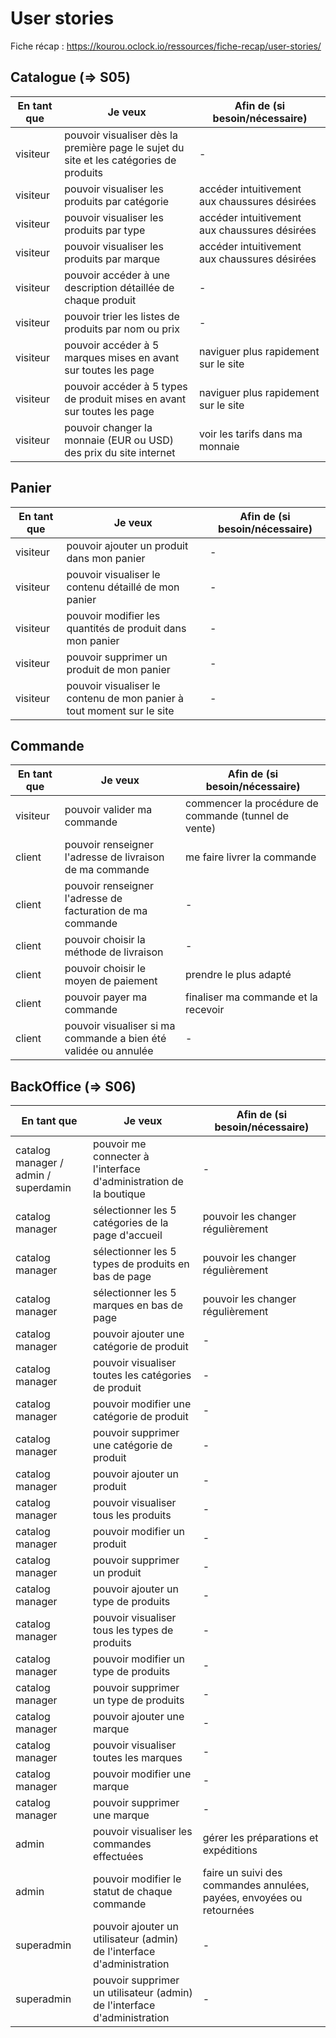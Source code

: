 # User stories

Fiche récap : https://kourou.oclock.io/ressources/fiche-recap/user-stories/

## Catalogue (=> S05)

| En tant que | Je veux | Afin de (si besoin/nécessaire) |
|--|--|--|
| visiteur | pouvoir visualiser dès la première page le sujet du site et les catégories de produits | - |
| visiteur | pouvoir visualiser les produits par catégorie | accéder intuitivement aux chaussures désirées |
| visiteur | pouvoir visualiser les produits par type | accéder intuitivement aux chaussures désirées |
| visiteur | pouvoir visualiser les produits par marque | accéder intuitivement aux chaussures désirées |
| visiteur | pouvoir accéder à une description détaillée de chaque produit | - |
| visiteur | pouvoir trier les listes de produits par nom ou prix | - |
| visiteur | pouvoir accéder à 5 marques mises en avant sur toutes les page | naviguer plus rapidement sur le site |
| visiteur | pouvoir accéder à 5 types de produit mises en avant sur toutes les page | naviguer plus rapidement sur le site |
| visiteur | pouvoir changer la monnaie (EUR ou USD) des prix du site internet | voir les tarifs dans ma monnaie |

## Panier

| En tant que | Je veux | Afin de (si besoin/nécessaire) |
|--|--|--|
| visiteur | pouvoir ajouter un produit dans mon panier | - |
| visiteur | pouvoir visualiser le contenu détaillé de mon panier | - |
| visiteur | pouvoir modifier les quantités de produit dans mon panier | - |
| visiteur | pouvoir supprimer un produit de mon panier | - |
| visiteur | pouvoir visualiser le contenu de mon panier à tout moment sur le site | - |

## Commande

| En tant que | Je veux | Afin de (si besoin/nécessaire) |
|--|--|--|
| visiteur | pouvoir valider ma commande | commencer la procédure de commande (tunnel de vente) |
| client | pouvoir renseigner l'adresse de livraison de ma commande | me faire livrer la commande |
| client | pouvoir renseigner l'adresse de facturation de ma commande | - |
| client | pouvoir choisir la méthode de livraison | - |
| client | pouvoir choisir le moyen de paiement | prendre le plus adapté |
| client | pouvoir payer ma commande | finaliser ma commande et la recevoir |
| client | pouvoir visualiser si ma commande a bien été validée ou annulée | - |

## BackOffice (=> S06)

| En tant que | Je veux | Afin de (si besoin/nécessaire) |
|--|--|--|
| catalog manager / admin / superdamin | pouvoir me connecter à l'interface d'administration de la boutique | - |
| catalog manager | sélectionner les 5 catégories de la page d'accueil | pouvoir les changer régulièrement |
| catalog manager | sélectionner les 5 types de produits en bas de page | pouvoir les changer régulièrement |
| catalog manager | sélectionner les 5 marques en bas de page | pouvoir les changer régulièrement |
| catalog manager | pouvoir ajouter une catégorie de produit | - |
| catalog manager | pouvoir visualiser toutes les catégories de produit | - |
| catalog manager | pouvoir modifier une catégorie de produit | - |
| catalog manager | pouvoir supprimer une catégorie de produit | - |
| catalog manager | pouvoir ajouter un produit | - |
| catalog manager | pouvoir visualiser tous les produits | - |
| catalog manager | pouvoir modifier un produit | - |
| catalog manager | pouvoir supprimer un produit | - |
| catalog manager | pouvoir ajouter un type de produits | - |
| catalog manager | pouvoir visualiser tous les types de produits | - |
| catalog manager | pouvoir modifier un type de produits | - |
| catalog manager | pouvoir supprimer un type de produits | - |
| catalog manager | pouvoir ajouter une marque | - |
| catalog manager | pouvoir visualiser toutes les marques | - |
| catalog manager | pouvoir modifier une marque | - |
| catalog manager | pouvoir supprimer une marque | - |
| admin | pouvoir visualiser les commandes effectuées | gérer les préparations et expéditions |
| admin | pouvoir modifier le statut de chaque commande | faire un suivi des commandes annulées, payées, envoyées ou retournées |
| superadmin | pouvoir ajouter un utilisateur (admin) de l'interface d'administration | - |
| superadmin | pouvoir supprimer un utilisateur (admin) de l'interface d'administration | - |
